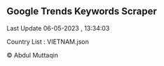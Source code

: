 

## Google Trends Keywords Scraper 
 
Last Update 06-05-2023 , 13:34:03

Country List :
VIETNAM.json



© Abdul Muttaqin 
